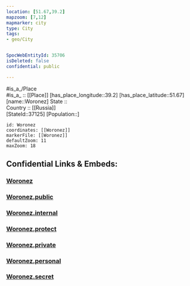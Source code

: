 ```yaml
---
location: [51.67,39.2] 
mapzoom: [7,12] 
mapmarker: city 
type: City
tags:
- geo/City


SpocWebEntityId: 35706
isDeleted: false
confidential: public

---
```

#is_a_/Place  
#is_a_ :: [[Place]] 
[has_place_longitude::39.2] 
[has_place_latitude::51.67] 
[name::Woronez] 
State ::  
Country :: [[Russia]]  
[StateId::37125] 
[Population::] 



```leaflet
id: Woronez
coordinates: [[Woronez]] 
markerFile: [[Woronez]] 
defaultZoom: 11 
maxZoom: 18
```


## Confidential Links & Embeds: 

### [Woronez](/_Standards/Earth/Continent/Europe/Europe~East/Russia/Russia~Central/Voronezh_Oblast/City/Woronez.md) 

### [Woronez.public](/_public/Earth/Continent/Europe/Europe~East/Russia/Russia~Central/Voronezh_Oblast/City/Woronez.public.md) 

### [Woronez.internal](/_internal/Earth/Continent/Europe/Europe~East/Russia/Russia~Central/Voronezh_Oblast/City/Woronez.internal.md) 

### [Woronez.protect](/_protect/Earth/Continent/Europe/Europe~East/Russia/Russia~Central/Voronezh_Oblast/City/Woronez.protect.md) 

### [Woronez.private](/_private/Earth/Continent/Europe/Europe~East/Russia/Russia~Central/Voronezh_Oblast/City/Woronez.private.md) 

### [Woronez.personal](/_personal/Earth/Continent/Europe/Europe~East/Russia/Russia~Central/Voronezh_Oblast/City/Woronez.personal.md) 

### [Woronez.secret](/_secret/Earth/Continent/Europe/Europe~East/Russia/Russia~Central/Voronezh_Oblast/City/Woronez.secret.md)

